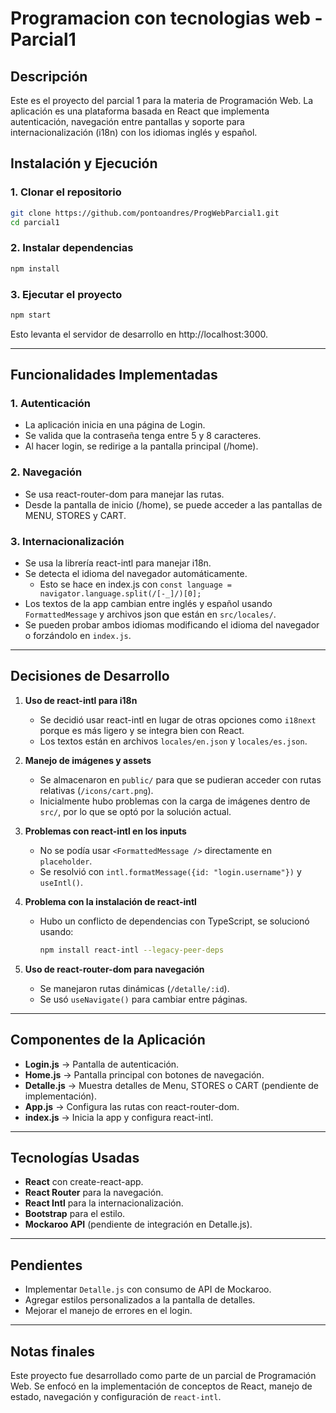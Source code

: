 # Programacion con tecnologias web - Parcial1

## Descripción

Este es el proyecto del parcial 1 para la materia de Programación Web. La aplicación es una plataforma basada en React que implementa autenticación, navegación entre pantallas y soporte para internacionalización (i18n) con los idiomas inglés y español.

## Instalación y Ejecución

### 1. Clonar el repositorio 

```sh
git clone https://github.com/pontoandres/ProgWebParcial1.git
cd parcial1
```

### 2. Instalar dependencias 

```sh
npm install
```

### 3. Ejecutar el proyecto 

```sh
npm start
```

Esto levanta el servidor de desarrollo en http://localhost:3000.

---

## Funcionalidades Implementadas 

### 1. Autenticación 

- La aplicación inicia en una página de Login.
- Se valida que la contraseña tenga entre 5 y 8 caracteres.
- Al hacer login, se redirige a la pantalla principal (/home).

### 2. Navegación 

- Se usa react-router-dom para manejar las rutas.
- Desde la pantalla de inicio (/home), se puede acceder a las pantallas de MENU, STORES y CART.

### 3. Internacionalización 

- Se usa la librería react-intl para manejar i18n.
- Se detecta el idioma del navegador automáticamente.
  - Esto se hace en index.js con `const language = navigator.language.split(/[-_]/)[0];`
- Los textos de la app cambian entre inglés y español usando `FormattedMessage` y archivos json que están en `src/locales/`.
- Se pueden probar ambos idiomas modificando el idioma del navegador o forzándolo en `index.js`.

---

## Decisiones de Desarrollo 

1. **Uso de react-intl para i18n**
   - Se decidió usar react-intl en lugar de otras opciones como `i18next` porque es más ligero y se integra bien con React.
   - Los textos están en archivos `locales/en.json` y `locales/es.json`.

2. **Manejo de imágenes y assets**
   - Se almacenaron en `public/` para que se pudieran acceder con rutas relativas (`/icons/cart.png`).
   - Inicialmente hubo problemas con la carga de imágenes dentro de `src/`, por lo que se optó por la solución actual.

3. **Problemas con react-intl en los inputs**
   - No se podía usar `<FormattedMessage />` directamente en `placeholder`.
   - Se resolvió con `intl.formatMessage({id: "login.username"})` y `useIntl()`.

4. **Problema con la instalación de react-intl**
   - Hubo un conflicto de dependencias con TypeScript, se solucionó usando:
   
     ```sh
     npm install react-intl --legacy-peer-deps
     ```

5. **Uso de react-router-dom para navegación**
   - Se manejaron rutas dinámicas (`/detalle/:id`).
   - Se usó `useNavigate()` para cambiar entre páginas.

---

## Componentes de la Aplicación 

- **Login.js** → Pantalla de autenticación.
- **Home.js** → Pantalla principal con botones de navegación.
- **Detalle.js** → Muestra detalles de Menu, STORES o CART (pendiente de implementación).
- **App.js** → Configura las rutas con react-router-dom.
- **index.js** → Inicia la app y configura react-intl.

---

## Tecnologías Usadas 

- **React** con create-react-app.
- **React Router** para la navegación.
- **React Intl** para la internacionalización.
- **Bootstrap** para el estilo.
- **Mockaroo API** (pendiente de integración en Detalle.js).

---

## Pendientes 

- Implementar `Detalle.js` con consumo de API de Mockaroo.
- Agregar estilos personalizados a la pantalla de detalles.
- Mejorar el manejo de errores en el login.

---

## Notas finales 

Este proyecto fue desarrollado como parte de un parcial de Programación Web. Se enfocó en la implementación de conceptos de React, manejo de estado, navegación y configuración de `react-intl`.
